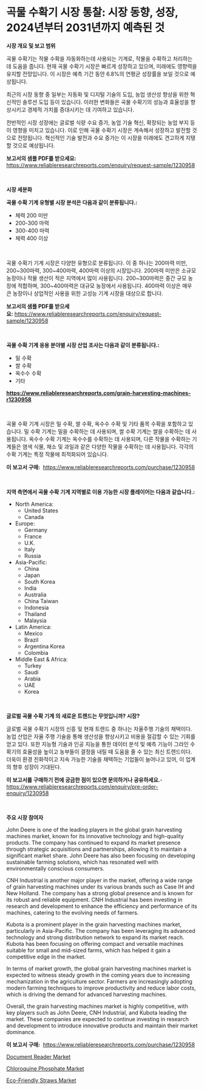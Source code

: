 <p><h1>곡물 수확기 시장 통찰: 시장 동향, 성장, 2024년부터 2031년까지 예측된 것</h1></p><p><strong>시장 개요 및 보고 범위</strong></p>
<p><p>곡물 수확기는 작물 수확을 자동화하는데 사용되는 기계로, 작물을 수확하고 처리하는 데 도움을 줍니다. 현재 곡물 수확기 시장은 빠르게 성장하고 있으며, 미래에도 영향력을 유지할 전망입니다. 이 시장은 예측 기간 동안 6.8%의 연평균 성장률을 보일 것으로 예상됩니다.</p><p>최근의 시장 동향 중 일부는 자동화 및 디지털 기술의 도입, 농업 생산성 향상을 위한 혁신적인 솔루션 도입 등이 있습니다. 이러한 변화들은 곡물 수확기의 성능과 효율성을 향상시키고 경제적 가치를 증대시키는 데 기여하고 있습니다.</p><p>전반적인 시장 성장에는 글로벌 식량 수요 증가, 농업 기술 혁신, 확장되는 농업 부지 등이 영향을 미치고 있습니다. 이로 인해 곡물 수확기 시장은 계속해서 성장하고 발전할 것으로 전망됩니다. 혁신적인 기술 발전과 수요 증가는 이 시장을 미래에도 견고하게 지탱할 것으로 예상됩니다.</p></p>
<p><strong>보고서의 샘플 PDF를 받으세요:</strong> <a href="https://www.reliableresearchreports.com/enquiry/request-sample/1230958">https://www.reliableresearchreports.com/enquiry/request-sample/1230958</a></p>
<p>&nbsp;</p>
<p><strong>시장 세분화</strong></p>
<p><strong>곡물 수확 기계 유형별 시장 분석은 다음과 같이 분류됩니다.:</strong></p>
<p><ul><li>체력 200 미만</li><li>200-300 마력</li><li>300-400 마력</li><li>체력 400 이상</li></ul></p>
<p>&nbsp;</p>
<p><p>곡물 수확기 기계 시장은 다양한 유형으로 분류됩니다. 이 중 하나는 200마력 미만, 200~300마력, 300~400마력, 400마력 이상의 시장입니다. 200마력 미만은 소규모 농장이나 작물 생산이 적은 지역에서 많이 사용됩니다. 200~300마력은 중간 규모 농장에 적합하며, 300~400마력은 대규모 농장에서 사용됩니다. 400마력 이상은 매우 큰 농장이나 상업적인 사용을 위한 고성능 기계 시장을 대상으로 합니다.</p></p>
<p><strong>보고서의 샘플 PDF를 받으세요:</strong>&nbsp;<a href="https://www.reliableresearchreports.com/enquiry/request-sample/1230958">https://www.reliableresearchreports.com/enquiry/request-sample/1230958</a></p>
<p>&nbsp;</p>
<p><strong> 곡물 수확 기계 응용 분야별 시장 산업 조사는 다음과 같이 분류됩니다.:</strong></p>
<p><ul><li>밀 수확</li><li>쌀 수확</li><li>옥수수 수확</li><li>기타</li></ul></p>
<p><strong><a href="https://www.reliableresearchreports.com/grain-harvesting-machines-r1230958">https://www.reliableresearchreports.com/grain-harvesting-machines-r1230958</a></strong></p>
<p>&nbsp;</p>
<p><p>곡물 수확 기계 시장은 밀 수확, 쌀 수확, 옥수수 수확 및 기타 품목 수확을 포함하고 있습니다. 밀 수확 기계는 밀을 수확하는 데 사용되며, 쌀 수확 기계는 쌀을 수확하는 데 사용됩니다. 옥수수 수확 기계는 옥수수를 수확하는 데 사용되며, 다른 작물을 수확하는 기계들은 염색 식물, 채소 및 과일과 같은 다양한 작물을 수확하는 데 사용됩니다. 각각의 수확 기계는 특정 작물에 최적화되어 있습니다.</p></p>
<p><strong>이 보고서 구매:</strong>&nbsp; <a href="https://www.reliableresearchreports.com/purchase/1230958">https://www.reliableresearchreports.com/purchase/1230958</a></p>
<p>&nbsp;</p>
<p><strong>지역 측면에서 곡물 수확 기계 지역별로 이용 가능한 시장 플레이어는 다음과 같습니다.:</strong></p>
<p><ul>
    <li>
        North America:
        <ul>
            <li>United States</li>
            <li>Canada</li>
        </ul>
    </li>
    <li>
        Europe:
        <ul>
            <li>Germany</li>
            <li>France</li>
            <li>U.K.</li>
            <li>Italy</li>
            <li>Russia</li>
        </ul>
    </li>
    <li>
        Asia-Pacific:
        <ul>
            <li>China</li>
            <li>Japan</li>
            <li>South Korea</li>
            <li>India</li>
            <li>Australia</li>
            <li>China Taiwan</li>
            <li>Indonesia</li>
            <li>Thailand</li>
            <li>Malaysia</li>
        </ul>
    </li>
    <li>
        Latin America:
        <ul>
            <li>Mexico</li>
            <li>Brazil</li>
            <li>Argentina Korea</li>
            <li>Colombia</li>
        </ul>
    </li>
    <li>
        Middle East & Africa:
        <ul>
            <li>Turkey</li>
            <li>Saudi</li>
            <li>Arabia</li>
            <li>UAE</li>
            <li>Korea</li>
        </ul>
    </li>
    </ul></p>
<p>&nbsp;</p>
<p><strong>글로벌 곡물 수확 기계 의 새로운 트렌드는 무엇입니까? 시장?</strong></p>
<p><p>글로벌 곡물 수확기 시장의 신흥 및 현재 트렌드 중 하나는 자율주행 기술의 채택이다. 농업 산업은 자율 주행 기술을 통해 생산성을 향상시키고 비용을 절감할 수 있는 기회를 얻고 있다. 또한 지능형 기술과 인공 지능을 통한 데이터 분석 및 예측 기능이 그라인 수확기의 효율성을 높이고 농부들이 결정을 내릴 때 도움을 줄 수 있는 최신 트렌드이다. 더욱이 환경 친화적이고 지속 가능한 기술을 채택하는 기업들이 늘어나고 있어, 이 업계의 향후 성장이 기대된다.</p></p>
<p><strong>이 보고서를 구매하기 전에 궁금한 점이 있으면 문의하거나 공유하세요.</strong>- <a href="https://www.reliableresearchreports.com/enquiry/pre-order-enquiry/1230958">https://www.reliableresearchreports.com/enquiry/pre-order-enquiry/1230958</a></p>
<p>&nbsp;</p>
<p><strong>주요 시장 참여자</strong></p>
<p><p>John Deere is one of the leading players in the global grain harvesting machines market, known for its innovative technology and high-quality products. The company has continued to expand its market presence through strategic acquisitions and partnerships, allowing it to maintain a significant market share. John Deere has also been focusing on developing sustainable farming solutions, which has resonated well with environmentally conscious consumers.</p><p>CNH Industrial is another major player in the market, offering a wide range of grain harvesting machines under its various brands such as Case IH and New Holland. The company has a strong global presence and is known for its robust and reliable equipment. CNH Industrial has been investing in research and development to enhance the efficiency and performance of its machines, catering to the evolving needs of farmers.</p><p>Kubota is a prominent player in the grain harvesting machines market, particularly in Asia-Pacific. The company has been leveraging its advanced technology and strong distribution network to expand its market reach. Kubota has been focusing on offering compact and versatile machines suitable for small and mid-sized farms, which has helped it gain a competitive edge in the market.</p><p>In terms of market growth, the global grain harvesting machines market is expected to witness steady growth in the coming years due to increasing mechanization in the agriculture sector. Farmers are increasingly adopting modern farming techniques to improve productivity and reduce labor costs, which is driving the demand for advanced harvesting machines.</p><p>Overall, the grain harvesting machines market is highly competitive, with key players such as John Deere, CNH Industrial, and Kubota leading the market. These companies are expected to continue investing in research and development to introduce innovative products and maintain their market dominance.</p></p>
<p><strong>이 보고서 구매:</strong>&nbsp;&nbsp;<a href="https://www.reliableresearchreports.com/purchase/1230958">https://www.reliableresearchreports.com/purchase/1230958</a></p>
<p><p><a href="https://www.linkedin.com/pulse/document-reader-market-insights-players-forecast-till-2031-imarkete-q3sff?trackingId=K5eGYTLAvYX9ysg1qSfp8g%3D%3D">Document Reader Market</a></p><p><a href="https://github.com/CliffMedina6/Market-Research-Report-List-4/blob/main/chloroquine-phosphate-market.md">Chloroquine Phosphate Market</a></p><p><a href="https://www.linkedin.com/pulse/eco-friendly-straws-market-size-share-global-analysis-report-i52bf?trackingId=1eNXvNHsdPhvvO79LptnXA%3D%3D">Eco-Friendly Straws Market</a></p></p>